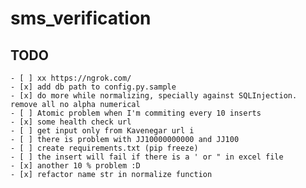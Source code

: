 # sms_verification 

## TODO
    - [ ] xx https://ngrok.com/
    - [x] add db path to config.py.sample
    - [x] do more while normalizing, specially against SQLInjection. remove all no alpha numerical
    - [ ] Atomic problem when I'm commiting every 10 inserts
    - [x] some health check url
    - [ ] get input only from Kavenegar url i
    - [ ] there is problem with JJ10000000000 and JJ100
    - [ ] create requirements.txt (pip freeze)
    - [ ] the insert will fail if there is a ' or " in excel file
    - [x] another 10 % problem :D
    - [x] refactor name str in normalize function